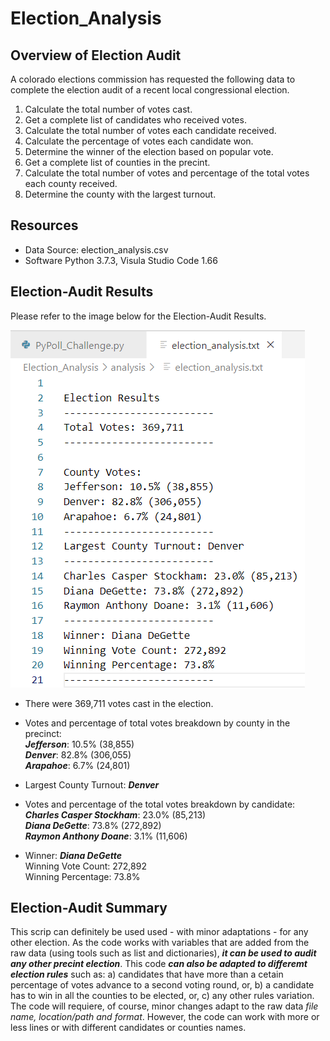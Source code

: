 # Election_Analysis

## Overview of Election Audit
A colorado elections commission has requested the following data to complete the election audit of a recent local congressional election.

1. Calculate the total number of votes cast.
2. Get a complete list of candidates who received votes.
3. Calculate the total number of votes each candidate received.
4. Calculate the percentage of votes each candidate won.
5. Determine the winner of the election based on popular vote.
6. Get a complete list of counties in the precint.
7. Calculate the total number of votes and percentage of the total votes each county received.
8. Determine the county with the largest turnout.

## Resources
* Data Source: election_analysis.csv
* Software Python 3.7.3, Visula Studio Code 1.66

## Election-Audit Results
Please refer to the image below for the Election-Audit Results.  

![election_results](https://github.com/MarcoFernandez14/Election_Analysis/blob/main/Resources/Election%20Results.png)

* There were 369,711 votes cast in the election.

* Votes and percentage of total votes breakdown by county in the precinct:  
 ***Jefferson***: 10.5% (38,855)  
 ***Denver***: 82.8% (306,055)  
 ***Arapahoe***: 6.7% (24,801)

* Largest County Turnout: ***Denver***

* Votes and percentage of the total votes breakdown by candidate:  
 ***Charles Casper Stockham***: 23.0% (85,213)  
 ***Diana DeGette***: 73.8% (272,892)  
 ***Raymon Anthony Doane***: 3.1% (11,606)

* Winner: ***Diana DeGette***  
 Winning Vote Count: 272,892   
 Winning Percentage: 73.8%


## Election-Audit Summary
This scrip can definitely be used used - with minor adaptations - for any other election. As the code works with variables that are added from the raw data (using tools such as list and dictionaries), ***it can be used to audit any other precint election***.
This code ***can also be adapted to differemt election rules*** such as: a) candidates that have more than a cetain percentage of votes advance to a second voting round, or, b) a candidate has to win in all the counties to be elected, or, c) any other rules variation.   
The code will requiere, of course, minor changes adapt to the raw data *file name, location/path and format*. However, the code can work with more or less lines or with different candidates or counties names.







